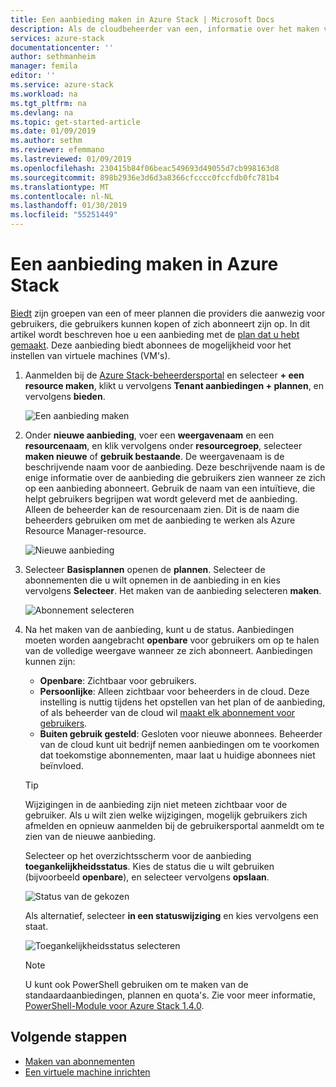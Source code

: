 ```yaml
---
title: Een aanbieding maken in Azure Stack | Microsoft Docs
description: Als de cloudbeheerder van een, informatie over het maken van een aanbieding voor uw gebruikers in Azure Stack.
services: azure-stack
documentationcenter: ''
author: sethmanheim
manager: femila
editor: ''
ms.service: azure-stack
ms.workload: na
ms.tgt_pltfrm: na
ms.devlang: na
ms.topic: get-started-article
ms.date: 01/09/2019
ms.author: sethm
ms.reviewer: efemmano
ms.lastreviewed: 01/09/2019
ms.openlocfilehash: 230415b84f06beac549693d49055d7cb998163d8
ms.sourcegitcommit: 898b2936e3d6d3a8366cfcccc0fccfdb0fc781b4
ms.translationtype: MT
ms.contentlocale: nl-NL
ms.lasthandoff: 01/30/2019
ms.locfileid: "55251449"
---
```

# <a name="create-an-offer-in-azure-stack"></a>Een aanbieding maken in Azure Stack

[Biedt](azure-stack-key-features.md) zijn groepen van een of meer plannen die providers die aanwezig voor gebruikers, die gebruikers kunnen kopen of zich abonneert zijn op. In dit artikel wordt beschreven hoe u een aanbieding met de [plan dat u hebt gemaakt](azure-stack-create-plan.md). Deze aanbieding biedt abonnees de mogelijkheid voor het instellen van virtuele machines (VM's).

1. Aanmelden bij de [Azure Stack-beheerdersportal](https://adminportal.local.azurestack.external) en selecteer **+ een resource maken**, klikt u vervolgens **Tenant aanbiedingen + plannen**, en vervolgens **bieden**.

   ![Een aanbieding maken](media/azure-stack-create-offer/image01.png)
  
2. Onder **nieuwe aanbieding**, voer een **weergavenaam** en een **resourcenaam**, en klik vervolgens onder **resourcegroep**, selecteer **maken nieuwe** of **gebruik bestaande**. De weergavenaam is de beschrijvende naam voor de aanbieding. Deze beschrijvende naam is de enige informatie over de aanbieding die gebruikers zien wanneer ze zich op een aanbieding abonneert. Gebruik de naam van een intuïtieve, die helpt gebruikers begrijpen wat wordt geleverd met de aanbieding. Alleen de beheerder kan de resourcenaam zien. Dit is de naam die beheerders gebruiken om met de aanbieding te werken als Azure Resource Manager-resource.

   ![Nieuwe aanbieding](media/azure-stack-create-offer/image01a.png)
  
3. Selecteer **Basisplannen** openen de **plannen**. Selecteer de abonnementen die u wilt opnemen in de aanbieding in en kies vervolgens **Selecteer**. Het maken van de aanbieding selecteren **maken**.

   ![Abonnement selecteren](media/azure-stack-create-offer/image02.png)
  
4. Na het maken van de aanbieding, kunt u de status. Aanbiedingen moeten worden aangebracht **openbare** voor gebruikers om op te halen van de volledige weergave wanneer ze zich abonneert. Aanbiedingen kunnen zijn:

   - **Openbare**: Zichtbaar voor gebruikers.
   - **Persoonlijke**: Alleen zichtbaar voor beheerders in de cloud. Deze instelling is nuttig tijdens het opstellen van het plan of de aanbieding, of als beheerder van de cloud wil [maakt elk abonnement voor gebruikers](azure-stack-subscribe-plan-provision-vm.md#create-a-subscription-as-a-cloud-operator).
   - **Buiten gebruik gesteld**: Gesloten voor nieuwe abonnees. Beheerder van de cloud kunt uit bedrijf nemen aanbiedingen om te voorkomen dat toekomstige abonnementen, maar laat u huidige abonnees niet beïnvloed.

   > [!TIP]  
   > Wijzigingen in de aanbieding zijn niet meteen zichtbaar voor de gebruiker. Als u wilt zien welke wijzigingen, mogelijk gebruikers zich afmelden en opnieuw aanmelden bij de gebruikersportal aanmeldt om te zien van de nieuwe aanbieding.

   Selecteer op het overzichtsscherm voor de aanbieding **toegankelijkheidsstatus**. Kies de status die u wilt gebruiken (bijvoorbeeld **openbare**), en selecteer vervolgens **opslaan**.

     ![Status van de gekozen](media/azure-stack-create-offer/change-stage-1807.png)

     Als alternatief, selecteer **in een statuswijziging** en kies vervolgens een staat.

    ![Toegankelijkheidsstatus selecteren](media/azure-stack-create-offer/change-stage-select-1807.png)

   > [!NOTE]
   > U kunt ook PowerShell gebruiken om te maken van de standaardaanbiedingen, plannen en quota's. Zie voor meer informatie, [PowerShell-Module voor Azure Stack 1.4.0](/powershell/azure/azure-stack/overview?view=azurestackps-1.4.0).

## <a name="next-steps"></a>Volgende stappen

- [Maken van abonnementen](azure-stack-subscribe-plan-provision-vm.md)
- [Een virtuele machine inrichten](azure-stack-provision-vm.md)
